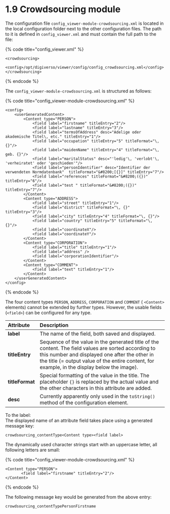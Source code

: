 # 1.9 Crowdsourcing module

The configuration file `config_viewer-module-crowdsourcing.xml` is located in the local configuration folder next to the other configuration files. The path to it is defined in `config_viewer.xml` and must contain the full path to the file:

{% code title="config\_viewer.xml" %}
```markup
<crowdsourcing>
     <config>/opt/digiverso/viewer/config/config_crowdsourcing.xml</config>
</crowdsourcing>
```
{% endcode %}

The `config_viewer-module-crowdsourcing.xml` is structured as follows:

{% code title="config\_viewer-module-crowdsourcing.xml" %}
```markup
<config>
    <userGeneratedContent>
        <Content type="PERSON">
            <field label="firstname" titleEntry="2"/>
            <field label="lastname" titleEntry="3"/>
            <field label="termsOfAddress" desc="Adelige oder akademische Titel\, etc." titleEntry="1"/>
            <field label="occupation" titleEntry="5" titleFormat="\, {}"/>
            <field label="maidenName" titleEntry="4" titleFormat="\, geb. {}"/>
            <field label="maritalStatus" desc="'ledig'\, 'verlobt'\, 'verheiratet' oder 'geschieden'"/>
            <field label="personIdentifier" desc="Identifier der verwendeten Normdatenbank"  titleFormat="&#8200;[{}]" titleEntry="7"/>
            <field label="references" titleFormat="&#8200;({})" titleEntry="6"/>
            <field label="test " titleFormat="&#8200;({})" titleEntry="7"/>
        </Content>
        <Content type="ADDRESS">
            <field label="street" titleEntry="1"/>
            <field label="district" titleFormat="\, {}" titleEntry="3"/>
            <field label="city" titleEntry="4" titleFormat="\, {}"/>
            <field label="country" titleEntry="5" titleFormat="\, {}"/>
            <field label="coordinateX"/>
            <field label="coordinateY"/>
        </Content>
        <Content type="CORPORATION">
            <field label="title" titleEntry="1"/>
            <field label="address" />
            <field label="corporationIdentifier"/>
        </Content>
        <Content type="COMMENT">
            <field label="text" titleEntry="1"/>
        </Content>
    </userGeneratedContent>
</config>
```
{% endcode %}

The four content types `PERSON`, `ADDRESS`, `CORPORATION` and `COMMENT` \( `<Content>` elements\) cannot be extended by further types. However, the usable fields \(`<field>`\) can be configured for any type.

| **Attribute** | Description |
| :--- | :--- |
| **label** | The name of the field, both saved and displayed. |
| **titleEntry** | Sequence of the value in the generated title of the content. The field values are sorted according to this number and displayed one after the other in the title \(= output value of the entire content, for example, in the display below the image\). |
| **titleFormat** | Special formatting of the value in the title. The placeholder `{}` is replaced by the actual value and the other characters in this attribute are added. |
| **desc** | Currently apparently only used in the `toString()` method of the configuration element. |

To the label:  
The displayed name of an attribute field takes place using a generated message key:

```text
crowdsourcing_contentType<Content type><field label>
```

The dynamically used character strings start with an uppercase letter, all following letters are small:

{% code title="config\_viewer-module-crowdsourcing.xml" %}
```markup
<Content type="PERSON">
       <field label="firstname" titleEntry="2"/>
</Content>
```
{% endcode %}

The following message key would be generated from the above entry:

```text
crowdsourcing_contentTypePersonFirstname
```

